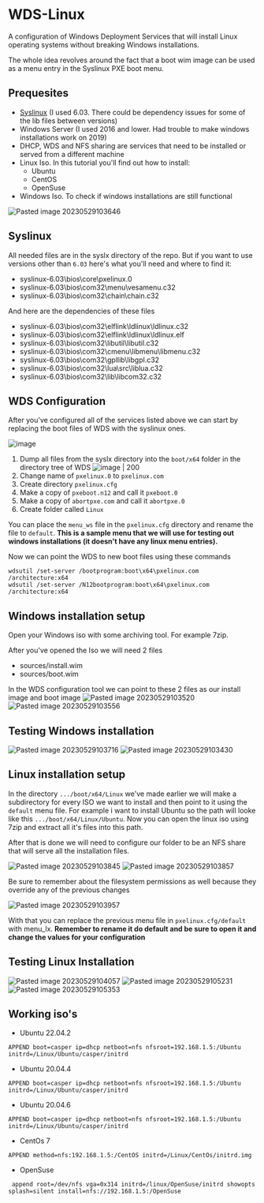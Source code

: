 # WDS-Linux
A configuration of Windows Deployment Services that will install Linux operating systems without breaking Windows installations.

The whole idea revolves around the fact that a boot wim image can be used as a menu entry in the Syslinux PXE boot menu.

## Prequesites
- [Syslinux](https://www.kernel.org/pub/linux/utils/boot/syslinux/) (I used 6.03. There could be dependency issues for some of the lib files between versions)
- Windows Server (I used 2016 and lower. Had trouble to make windows installations work on 2019)
- DHCP, WDS and NFS sharing are services that need to be installed or served from a different machine
- Linux Iso. In this tutorial you'll find out how to install:
  - Ubuntu
  - CentOS
  - OpenSuse
- Windows Iso. To check if windows installations are still functional

![Pasted image 20230529103646](https://github.com/Filip3Kx/WDS-Linux/assets/114138650/3a56397f-bcb2-4546-bb38-5de0b1463f47)

## Syslinux
All needed files are in the syslx directory of the repo. But if you want to use versions other than `6.03` here's what you'll need and where to find it:
- syslinux-6.03\bios\core\pxelinux.0
- syslinux-6.03\bios\com32\menu\vesamenu.c32
- syslinux-6.03\bios\com32\chain\chain.c32

And here are the dependencies of these files
- syslinux-6.03\bios\com32\elflink\ldlinux\ldlinux.c32
- syslinux-6.03\bios\com32\elflink\ldlinux\ldlinux.elf
- syslinux-6.03\bios\com32\libutil\libutil.c32
- syslinux-6.03\bios\com32\cmenu\libmenu\libmenu.c32
- syslinux-6.03\bios\com32\gpllib\libgpl.c32
- syslinux-6.03\bios\com32\lua\src\liblua.c32
- syslinux-6.03\bios\com32\lib\libcom32.c32

## WDS Configuration
After you've configured all of the services listed above we can start by replacing the boot files of WDS with the syslinux ones.

![image](https://github.com/Filip3Kx/WDS-Linux/assets/114138650/3db80aeb-2806-4c62-b811-dfb313ce2a6a)

1. Dump all files from the syslx directory into the `boot/x64` folder in the directory tree of WDS
![image | 200](https://github.com/Filip3Kx/WDS-Linux/assets/114138650/c7e4bc50-ac95-431e-8136-42368da4bda8)
2. Change name of `pxelinux.0` to `pxelinux.com`
3. Create directory `pxelinux.cfg`
4. Make a copy of `pxeboot.n12` and call it `pxeboot.0`
5. Make a copy of `abortpxe.com` and call it `abortpxe.0`
6. Create folder called `Linux`

You can place the `menu_ws` file in the `pxelinux.cfg` directory and rename the file to `default`. **This is a sample menu that we will use for testing out windows installations (it doesn't have any linux menu entries).**

Now we can point the WDS to new boot files using these commands
```
wdsutil /set-server /bootprogram:boot\x64\pxelinux.com /architecture:x64
wdsutil /set-server /N12bootprogram:boot\x64\pxelinux.com /architecture:x64
```

## Windows installation setup
Open your Windows iso with some archiving tool. For example 7zip.

After you've opened the Iso we will need 2 files
- sources/install.wim
- sources/boot.wim

In the WDS configuration tool we can point to these 2 files as our install image and boot image
![Pasted image 20230529103520](https://github.com/Filip3Kx/WDS-Linux/assets/114138650/ebe646cb-d9cc-47e9-a96d-29007139d9b8)
![Pasted image 20230529103556](https://github.com/Filip3Kx/WDS-Linux/assets/114138650/51527416-58bd-4947-8092-88e6aa279321)

## Testing Windows installation
![Pasted image 20230529103716](https://github.com/Filip3Kx/WDS-Linux/assets/114138650/6412f803-eb11-47da-9160-081400836788)
![Pasted image 20230529103430](https://github.com/Filip3Kx/WDS-Linux/assets/114138650/d4e69197-8bdc-420b-bb54-2e42088b05d5)

## Linux installation setup
In the directory `.../boot/x64/Linux` we've made earlier we will make a subdirectory for every ISO we want to install and then point to it using the `default` menu file. For example i want to install Ubuntu so the path will looke like this `.../boot/x64/Linux/Ubuntu`.
Now you can open the linux iso using 7zip and extract all it's files into this path.

After that is done we will need to configure our folder to be an NFS share that will serve all the installation files.

![Pasted image 20230529103845](https://github.com/Filip3Kx/WDS-Linux/assets/114138650/e345cc2b-6bf0-40d4-8f7d-f4b62f3d60b3)
![Pasted image 20230529103857](https://github.com/Filip3Kx/WDS-Linux/assets/114138650/adea2da7-f42d-449f-b0e3-1e5e8fdaa3d0)

Be sure to remember about the filesystem permissions as well because they override any of the previous changes

![Pasted image 20230529103957](https://github.com/Filip3Kx/WDS-Linux/assets/114138650/eb7155c3-4468-4783-962d-505c54dbd8b2)

With that you can replace the previous menu file in `pxelinux.cfg/default` with menu_lx. **Remember to rename it do default and be sure to open it and change the values for your configuration**

## Testing Linux Installation
![Pasted image 20230529104057](https://github.com/Filip3Kx/WDS-Linux/assets/114138650/64a960ca-91ad-4e2c-9bc6-cdadcf43bb78)
![Pasted image 20230529105231](https://github.com/Filip3Kx/WDS-Linux/assets/114138650/447af277-bce9-4b25-8664-3058f79f23e8)
![Pasted image 20230529105353](https://github.com/Filip3Kx/WDS-Linux/assets/114138650/b7f6b8d9-9057-44c2-a3bb-2b0f117c9765)

## Working iso's
- Ubuntu 22.04.2
```
APPEND boot=casper ip=dhcp netboot=nfs nfsroot=192.168.1.5:/Ubuntu initrd=/Linux/Ubuntu/casper/initrd
```
- Ubuntu 20.04.4
```
APPEND boot=casper ip=dhcp netboot=nfs nfsroot=192.168.1.5:/Ubuntu initrd=/Linux/Ubuntu/casper/initrd
```
- Ubuntu 20.04.6
```
APPEND boot=casper ip=dhcp netboot=nfs nfsroot=192.168.1.5:/Ubuntu initrd=/Linux/Ubuntu/casper/initrd
```
- CentOs 7
```
APPEND method=nfs:192.168.1.5:/CentOS initrd=/Linux/CentOs/initrd.img
```
- OpenSuse
```
 append root=/dev/nfs vga=0x314 initrd=/linux/OpenSuse/initrd showopts splash=silent install=nfs://192.168.1.5:/OpenSuse
```
